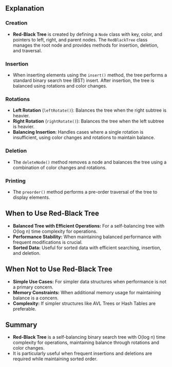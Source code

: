 ## Explanation

### Creation
- **Red-Black Tree** is created by defining a `Node` class with key, color, and pointers to left, right, and parent nodes. The `RedBlackTree` class manages the root node and provides methods for insertion, deletion, and traversal.

### Insertion
- When inserting elements using the `insert()` method, the tree performs a standard binary search tree (BST) insert. After insertion, the tree is balanced using rotations and color changes.

### Rotations
- **Left Rotation** (`leftRotate()`): Balances the tree when the right subtree is heavier.
- **Right Rotation** (`rightRotate()`): Balances the tree when the left subtree is heavier.
- **Balancing Insertion**: Handles cases where a single rotation is insufficient, using color changes and rotations to maintain balance.

### Deletion
- The `deleteNode()` method removes a node and balances the tree using a combination of color changes and rotations.

### Printing
- The `preorder()` method performs a pre-order traversal of the tree to display elements.

## When to Use Red-Black Tree

- **Balanced Tree with Efficient Operations:** For a self-balancing tree with O(log n) time complexity for operations.
- **Performance Stability:** When maintaining balanced performance with frequent modifications is crucial.
- **Sorted Data:** Useful for sorted data with efficient searching, insertion, and deletion.

## When Not to Use Red-Black Tree

- **Simple Use Cases:** For simpler data structures when performance is not a primary concern.
- **Memory Constraints:** When additional memory usage for maintaining balance is a concern.
- **Complexity:** If simpler structures like AVL Trees or Hash Tables are preferable.

## Summary

- **Red-Black Tree** is a self-balancing binary search tree with O(log n) time complexity for operations, maintaining balance through rotations and color changes.
- It is particularly useful when frequent insertions and deletions are required while maintaining sorted order.
